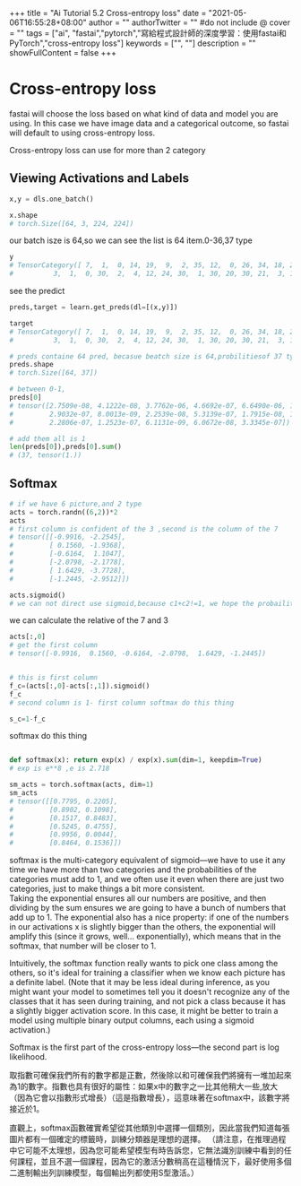 +++
title = "Ai Tutorial 5.2  Cross-entropy loss"
date = "2021-05-06T16:55:28+08:00"
author = ""
authorTwitter = "" #do not include @
cover = ""
tags = ["ai", "fastai","pytorch","寫給程式設計師的深度學習：使用fastai和PyTorch","cross-entropy loss"]
keywords = ["", ""]
description = ""
showFullContent = false
+++
# Cross-entropy loss

fastai will choose the loss based on what kind of data and model you are using. In this case we have image data and a categorical outcome, so fastai will default to using cross-entropy loss.

Cross-entropy loss can use for more than 2 category

## Viewing Activations and Labels

```py
x,y = dls.one_batch()

```

```py
x.shape
# torch.Size([64, 3, 224, 224])
```

our batch isze is 64,so we can see the list is 64 item.0-36,37 type

```py
y
# TensorCategory([ 7,  1,  0, 14, 19,  9,  2, 35, 12,  0, 26, 34, 18, 21,  5,  8,  0, 35,  8,  8, 28, 35, 17, 34, 21,  3, 17, 19, 18, 22,  9, 12, 34, 10, 35, 25, 13, 18, 32, 36, 20, 26,  5, 18, 31,  6,  7,  9,
#          3,  1,  0, 30,  2,  4, 12, 24, 30,  1, 30, 20, 30, 21,  3, 12], device='cuda:0')
```

see the predict

```py
preds,target = learn.get_preds(dl=[(x,y)])
```

```py
target
# TensorCategory([ 7,  1,  0, 14, 19,  9,  2, 35, 12,  0, 26, 34, 18, 21,  5,  8,  0, 35,  8,  8, 28, 35, 17, 34, 21,  3, 17, 19, 18, 22,  9, 12, 34, 10, 35, 25, 13, 18, 32, 36, 20, 26,  5, 18, 31,  6,  7,  9,
#          3,  1,  0, 30,  2,  4, 12, 24, 30,  1, 30, 20, 30, 21,  3, 12])
```

```py
# preds containe 64 pred, becasue beatch size is 64,probilitiesof 37 type ,because it contain 37 type
preds.shape
# torch.Size([64, 37])
```

```py
# between 0-1,
preds[0]
# tensor([2.7509e-08, 4.1222e-08, 3.7762e-06, 4.6692e-07, 6.6490e-06, 1.6953e-08, 2.9940e-05, 9.9975e-01, 1.9381e-04, 2.9978e-09, 1.0564e-08, 1.0974e-07, 3.9340e-07, 1.0617e-08, 7.8258e-09, 4.8307e-08,
#         2.9032e-07, 8.0013e-09, 2.2539e-08, 5.3139e-07, 1.7915e-08, 1.0556e-07, 3.6633e-06, 5.3050e-06, 1.2096e-07, 6.5162e-08, 4.3347e-09, 9.6756e-08, 5.2215e-06, 2.0169e-07, 1.5412e-07, 8.8911e-07,
#         2.2806e-07, 1.2523e-07, 6.1131e-09, 6.0672e-08, 3.3345e-07])
```

```py
# add them all is 1
len(preds[0]),preds[0].sum()
# (37, tensor(1.))
```

## Softmax

```py
# if we have 6 picture,and 2 type
acts = torch.randn((6,2))*2
acts
# first column is confident of the 3 ,second is the column of the 7
# tensor([[-0.9916, -2.2545],
#         [ 0.1560, -1.9368],
#         [-0.6164,  1.1047],
#         [-2.0798, -2.1778],
#         [ 1.6429, -3.7728],
#         [-1.2445, -2.9512]])
```

```py
acts.sigmoid()
# we can not direct use sigmoid,because c1+c2!=1, we hope the probaility of 7 and 3 sum is 1
```

we can calculate the relative of the 7 and 3

```py
acts[:,0]
# get the first column
# tensor([-0.9916,  0.1560, -0.6164, -2.0798,  1.6429, -1.2445])
```

```py

# this is first column
f_c=(acts[:,0]-acts[:,1]).sigmoid()
f_c
# second column is 1- first column softmax do this thing
```

```py
s_c=1-f_c
```
softmax do this thing
```py

def softmax(x): return exp(x) / exp(x).sum(dim=1, keepdim=True)
# exp is e**8 ,e is 2.718
```
```py
sm_acts = torch.softmax(acts, dim=1)
sm_acts
# tensor([[0.7795, 0.2205],
#         [0.8902, 0.1098],
#         [0.1517, 0.8483],
#         [0.5245, 0.4755],
#         [0.9956, 0.0044],
#         [0.8464, 0.1536]])
```

softmax is the multi-category equivalent of sigmoid—we have to use it any time we have more than two categories and the probabilities of the categories must add to 1, and we often use it even when there are just two categories, just to make things a bit more consistent.  
Taking the exponential ensures all our numbers are positive, and then dividing by the sum ensures we are going to have a bunch of numbers that add up to 1. The exponential also has a nice property: if one of the numbers in our activations x is slightly bigger than the others, the exponential will amplify this (since it grows, well... exponentially), which means that in the softmax, that number will be closer to 1.

Intuitively, the softmax function really wants to pick one class among the others, so it's ideal for training a classifier when we know each picture has a definite label. (Note that it may be less ideal during inference, as you might want your model to sometimes tell you it doesn't recognize any of the classes that it has seen during training, and not pick a class because it has a slightly bigger activation score. In this case, it might be better to train a model using multiple binary output columns, each using a sigmoid activation.)

Softmax is the first part of the cross-entropy loss—the second part is log likelihood.

取指數可確保我們所有的數字都是正數，然後除以和可確保我們將擁有一堆加起來為1的數字。指數也具有很好的屬性：如果x中的數字之一比其他稍大一些,放大（因為它會以指數形式增長）（這是指數增長），這意味著在softmax中，該數字將接近於1。

直觀上，softmax函數確實希望從其他類別中選擇一個類別，因此當我們知道每張圖片都有一個確定的標籤時，訓練分類器是理想的選擇。 （請注意，在推理過程中它可能不太理想，因為您可能希望模型有時告訴您，它無法識別訓練中看到的任何課程，並且不選一個課程，因為它的激活分數稍高在這種情況下，最好使用多個二進制輸出列訓練模型，每個輸出列都使用S型激活。）